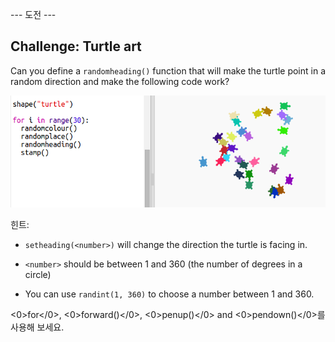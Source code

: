 \--- 도전 \---

## Challenge: Turtle art

Can you define a `randomheading()` function that will make the turtle point in a random direction and make the following code work?

![스크린샷](images/modern-turtle-art.png)

힌트:

- `setheading(<number>)` will change the direction the turtle is facing in.

- `<number>` should be between 1 and 360 (the number of degrees in a circle)

- You can use `randint(1, 360)` to choose a number between 1 and 360.

<0>for</0>, <0>forward()</0>, <0>penup()</0> and <0>pendown()</0>를 사용해 보세요.